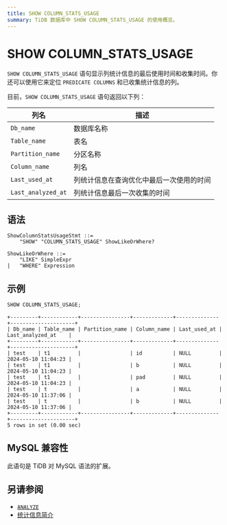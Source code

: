 ```yaml
---
title: SHOW COLUMN_STATS_USAGE
summary: TiDB 数据库中 SHOW COLUMN_STATS_USAGE 的使用概览。
---
```


# SHOW COLUMN_STATS_USAGE

`SHOW COLUMN_STATS_USAGE` 语句显示列统计信息的最后使用时间和收集时间。你还可以使用它来定位 `PREDICATE COLUMNS` 和已收集统计信息的列。

目前，`SHOW COLUMN_STATS_USAGE` 语句返回以下列：

| 列名 | 描述            |
| -------- | ------------- |
| `Db_name`  | 数据库名称    |
| `Table_name` | 表名 |
| `Partition_name` | 分区名称 |
| `Column_name` | 列名 |
| `Last_used_at` | 列统计信息在查询优化中最后一次使用的时间 |
| `Last_analyzed_at` | 列统计信息最后一次收集的时间 |

## 语法

```ebnf+diagram
ShowColumnStatsUsageStmt ::=
    "SHOW" "COLUMN_STATS_USAGE" ShowLikeOrWhere?

ShowLikeOrWhere ::=
    "LIKE" SimpleExpr
|   "WHERE" Expression
```

## 示例

```sql
SHOW COLUMN_STATS_USAGE;
```

```
+---------+------------+----------------+-------------+--------------+---------------------+
| Db_name | Table_name | Partition_name | Column_name | Last_used_at | Last_analyzed_at    |
+---------+------------+----------------+-------------+--------------+---------------------+
| test    | t1         |                | id          | NULL         | 2024-05-10 11:04:23 |
| test    | t1         |                | b           | NULL         | 2024-05-10 11:04:23 |
| test    | t1         |                | pad         | NULL         | 2024-05-10 11:04:23 |
| test    | t          |                | a           | NULL         | 2024-05-10 11:37:06 |
| test    | t          |                | b           | NULL         | 2024-05-10 11:37:06 |
+---------+------------+----------------+-------------+--------------+---------------------+
5 rows in set (0.00 sec)
```

## MySQL 兼容性

此语句是 TiDB 对 MySQL 语法的扩展。

## 另请参阅

* [`ANALYZE`](/sql-statements/sql-statement-analyze-table.md)
* [统计信息简介](/statistics.md)
